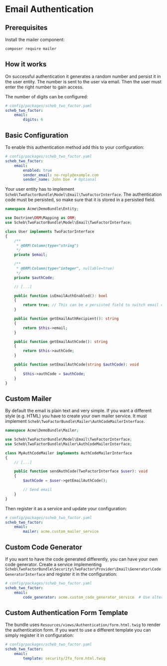 Email Authentication
====================

## Prerequisites

Install the mailer component:

```bash
composer require mailer
```

## How it works

On successful authentication it generates a random number and persist it in the user entity. The number is sent to the
user via email. Then the user must enter the right number to gain access.

The number of digits can be configured:

```yaml
# config/packages/scheb_two_factor.yaml
scheb_two_factor:
    email:
        digits: 6
```

## Basic Configuration

To enable this authentication method add this to your configuration:

```yaml
# config/packages/scheb_two_factor.yaml
scheb_two_factor:
    email:
        enabled: true
        sender_email: no-reply@example.com
        sender_name: John Doe  # Optional
```

Your user entity has to implement `Scheb\TwoFactorBundle\Model\Email\TwoFactorInterface`. The authentication code must
be persisted, so make sure that it is stored in a persisted field.

```php
namespace Acme\DemoBundle\Entity;

use Doctrine\ORM\Mapping as ORM;
use Scheb\TwoFactorBundle\Model\Email\TwoFactorInterface;

class User implements TwoFactorInterface
{
    /**
     * @ORM\Column(type="string")
     */
    private $email;

    /**
     * @ORM\Column(type="integer", nullable=true)
     */
    private $authCode;

    // [...]

    public function isEmailAuthEnabled(): bool
    {
        return true; // This can be a persisted field to switch email code authentication on/off
    }

    public function getEmailAuthRecipient(): string
    {
        return $this->email;
    }

    public function getEmailAuthCode(): string
    {
        return $this->authCode;
    }

    public function setEmailAuthCode(string $authCode): void
    {
        $this->authCode = $authCode;
    }
}
```


## Custom Mailer

By default the email is plain text and very simple. If you want a different style (e.g. HTML) you have to create your
own mailer service. It must implement `Scheb\TwoFactorBundle\Mailer\AuthCodeMailerInterface`.

```php
namespace Acme\DemoBundle\Mailer;

use Scheb\TwoFactorBundle\Model\Email\TwoFactorInterface;
use Scheb\TwoFactorBundle\Mailer\AuthCodeMailerInterface;

class MyAuthCodeMailer implements AuthCodeMailerInterface
{
    // [...]

    public function sendAuthCode(TwoFactorInterface $user): void
    {
        $authCode = $user->getEmailAuthCode();

        // Send email
    }
}
```

Then register it as a service and update your configuration:

```yaml
# config/packages/scheb_two_factor.yaml
scheb_two_factor:
    email:
        mailer: acme.custom_mailer_service
```

## Custom Code Generator

If you want to have the code generated differently, you can have your own code generator. Create a service implementing
`Scheb\TwoFactorBundle\Security\TwoFactor\Provider\Email\Generator\CodeGeneratorInterface` and register it in the
configuration:

```yaml
# config/packages/scheb_two_factor.yaml
scheb_two_factor:
    email:
        code_generator: acme.custom_code_generator_service  # Use alternative service to generate authentication code
```

## Custom Authentication Form Template

The bundle uses `Resources/views/Authentication/form.html.twig` to render the authentication form. If you want to use a
different template you can simply register it in configuration:

```yaml
# config/packages/scheb_two_factor.yaml
scheb_two_factor:
    email:
        template: security/2fa_form.html.twig
```
